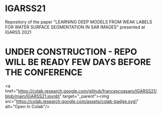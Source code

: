 # IGARSS21
Repository of the paper "LEARNING DEEP MODELS FROM WEAK LABELS FOR WATER SURFACE SEGMENTATION IN SAR IMAGES" presented at IGARSS 2021


# UNDER CONSTRUCTION - REPO WILL BE READY FEW DAYS BEFORE THE CONFERENCE


<a href=\"https://colab.research.google.com/github/francescoasaro/IGARSS21/blob/main/IGARSS21.ipynb\" target=\"_parent\"><img src=\"https://colab.research.google.com/assets/colab-badge.svg\" alt=\"Open In Colab\"/></a>
